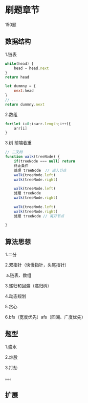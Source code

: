 # 刷题章节

150题

## 数据结构

1.链表

```js
while(head) {
	head = head.next
}
return head

let dummny = {
    next:head
}
// ...
return dummny.next
```



2.数组

```js
for(let i=0;i<arr.length;i++){
    arr[i]
}
```



3.树 前端着重

```js
// 二叉树
function walk(treeNode) {
    if(treeNode === null) return   
    终止条件
    处理 treeNode  // 进入节点
    walk(treeNode.left)
    walk(treeNode.right)
    
    walk(treeNode.left)
    处理 treeNode
    walk(treeNode.right)
    
    walk(treeNode.left)
    walk(treeNode.right)
    处理 treeNode // 离开节点  
    
}
```



## 算法思想

1.二分

2.双指针（快慢指针，头尾指针）

​		a.链表、数组

3.递归和回溯（递归树）

4.动态规划

5.贪心

6.bfs（宽度优先）afs（回溯、广度优先）


## 题型

1.盛水

2.炒股

3.打劫

。。。


## 扩展
